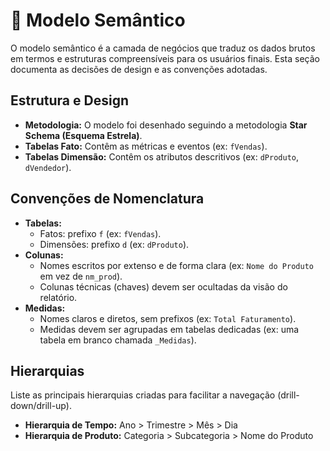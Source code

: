 # 🧠 Modelo Semântico

O modelo semântico é a camada de negócios que traduz os dados brutos em termos e estruturas compreensíveis para os usuários finais. Esta seção documenta as decisões de design e as convenções adotadas.

## Estrutura e Design

-   **Metodologia:** O modelo foi desenhado seguindo a metodologia **Star Schema (Esquema Estrela)**.
-   **Tabelas Fato:** Contêm as métricas e eventos (ex: `fVendas`).
-   **Tabelas Dimensão:** Contêm os atributos descritivos (ex: `dProduto`, `dVendedor`).

## Convenções de Nomenclatura

-   **Tabelas:**
    -   Fatos: prefixo `f` (ex: `fVendas`).
    -   Dimensões: prefixo `d` (ex: `dProduto`).
-   **Colunas:**
    -   Nomes escritos por extenso e de forma clara (ex: `Nome do Produto` em vez de `nm_prod`).
    -   Colunas técnicas (chaves) devem ser ocultadas da visão do relatório.
-   **Medidas:**
    -   Nomes claros e diretos, sem prefixos (ex: `Total Faturamento`).
    -   Medidas devem ser agrupadas em tabelas dedicadas (ex: uma tabela em branco chamada `_Medidas`).

## Hierarquias

Liste as principais hierarquias criadas para facilitar a navegação (drill-down/drill-up).

-   **Hierarquia de Tempo:** Ano > Trimestre > Mês > Dia
-   **Hierarquia de Produto:** Categoria > Subcategoria > Nome do Produto